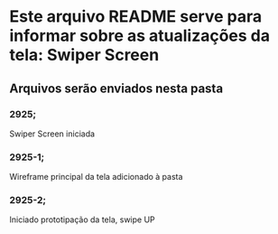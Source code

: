 # Este arquivo README serve para informar sobre as atualizações da tela: Swiper Screen

## Arquivos serão enviados nesta pasta

### 2925;
Swiper Screen iniciada

### 2925-1;
Wireframe principal da tela adicionado à pasta

### 2925-2;
Iniciado prototipação da tela, swipe UP